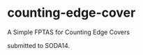 counting-edge-cover
===================

A Simple FPTAS for Counting Edge Covers 

submitted to SODA14.
